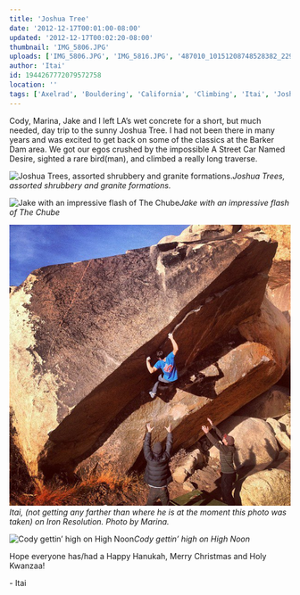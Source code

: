```yaml
---
title: 'Joshua Tree'
date: '2012-12-17T00:01:00-08:00'
updated: '2012-12-17T00:02:20-08:00'
thumbnail: 'IMG_5806.JPG'
uploads: ['IMG_5806.JPG', 'IMG_5816.JPG', '487010_10151208748528382_229822770_n.jpg', 'IMG_5826.jpg']
author: 'Itai'
id: 1944267772079572758
location: ''
tags: ['Axelrad', 'Bouldering', 'California', 'Climbing', 'Itai', 'Joshua', 'Tree']
---
```


Cody, Marina, Jake and I left LA’s wet concrete for a short, but much needed, day trip to the sunny Joshua Tree. I had not been there in many years and was excited to get back on some of the classics at the Barker Dam area. We got our egos crushed by the impossible A Street Car Named Desire, sighted a rare bird(man), and climbed a really long traverse.

![Joshua Trees, assorted shrubbery and granite formations.](uploads/IMG_5806.JPG)*Joshua Trees, assorted shrubbery and granite formations.*

![Jake with an impressive flash of The Chube](uploads/IMG_5816.JPG)*Jake with an impressive flash of The Chube*

![Itai, (not getting any farther than where he is at the moment this photo was taken) on Iron Resolution. Photo by Marina.](uploads/487010_10151208748528382_229822770_n.jpg)*Itai, (not getting any farther than where he is at the moment this photo was taken) on Iron Resolution. Photo by Marina.*

![Cody gettin’ high on High Noon](uploads/IMG_5826.jpg)*Cody gettin’ high on High Noon*

Hope everyone has/had a Happy Hanukah, Merry Christmas and Holy Kwanzaa!

\- Itai
